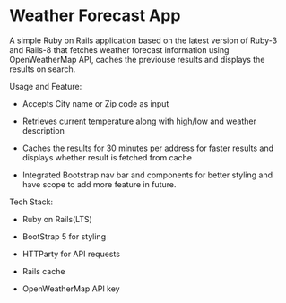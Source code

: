 # Weather Forecast App

A simple Ruby on Rails application based on the latest version of Ruby-3 and Rails-8 that fetches weather forecast information using OpenWeatherMap API, caches the previouse results and displays the results on search.

Usage and Feature:

* Accepts City name or Zip code as input

* Retrieves current temperature along with high/low and weather description 

* Caches the results for 30 minutes per address for faster results and displays whether result is fetched from cache

* Integrated Bootstrap nav bar and components for better styling and have scope to add more feature in future.


Tech Stack:
  * Ruby on Rails(LTS)

  * BootStrap 5 for styling
  
  * HTTParty for API requests

  * Rails cache

  * OpenWeatherMap API key